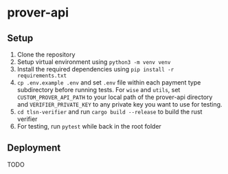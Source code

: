 # prover-api

## Setup

1. Clone the repository
2. Setup virtual environment using `python3 -m venv venv`
3. Install the required dependencies using `pip install -r requirements.txt` 
4. `cp .env.example .env` and set `.env` file within each payment type subdirectory before running tests. For `wise` and `utils`, set `CUSTOM_PROVER_API_PATH` to your local path of the prover-api directory and `VERIFIER_PRIVATE_KEY` to any private key you want to use for testing.
5. `cd tlsn-verifier` and run `cargo build --release` to build the rust verifier
6. For testing, run `pytest` while back in the root folder

## Deployment
TODO
